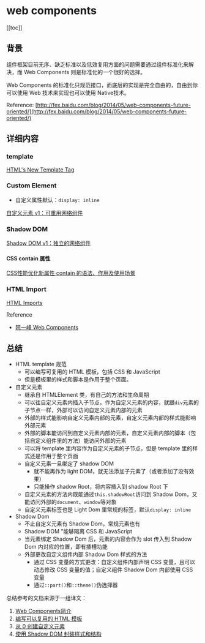 # web components

[[toc]]

## 背景

组件框架目前无序、缺乏标准以及低效复用方面的问题需要通过组件标准化来解决，而 Web Components 则是标准化的一个很好的选择。

Web Components 的标准化只规范接口，而底层的实现是完全自由的，自由到你可以使用 Web 技术来实现也可以使用 Native技术。

Reference: [http://fex.baidu.com/blog/2014/05/web-components-future-oriented/](http://fex.baidu.com/blog/2014/05/web-components-future-oriented/)

## 详细内容

### template

[HTML's New Template Tag](https://www.html5rocks.com/en/tutorials/webcomponents/template/)

### Custom Element

- 自定义属性默认：`display: inline`

[自定义元素 v1：可重用网络组件](https://developers.google.cn/web/fundamentals/web-components/customelements)

### Shadow DOM

[Shadow DOM v1：独立的网络组件](https://developers.google.cn/web/fundamentals/web-components/shadowdom?hl=zh-cn)

#### CSS contain 属性

[CSS性能优化新属性 contain 的语法、作用及使用场景](http://www.webhek.com/post/css-contain-property.html)

### HTML Import

[HTML Imports](https://www.html5rocks.com/en/tutorials/webcomponents/imports/)

Reference

- [阮一峰 Web Components](http://javascript.ruanyifeng.com/htmlapi/webcomponents.html)

## 总结

- HTML template 规范
  - 可以编写可复用的 HTML 模板，包括 CSS 和 JavaScript
  - 但是模板里的样式和脚本是作用于整个页面。
- 自定义元素
  - 继承自 HTMLElement 类，有自己的方法和生命周期
  - 可以往自定义元素内插入子节点，作为自定义元素的内容，就跟`div`元素的子节点一样，外部可以访问自定义元素内部的元素
  - 外部的样式能影响自定义元素内部的元素，自定义元素内部的样式能影响外部元素
  - 外部的脚本能访问到自定义元素内部的元素，自定义元素内部的脚本（包括自定义组件里的方法）能访问外部的元素
  - 可以将 template 里内容作为自定义元素的子节点，但是 template 里的样式还是作用于整个页面
  - 自定义元素一旦绑定了 shadow DOM
    - 就不能再作为 light DOM，就无法添加子元素了（或者添加了没有效果）
    - 只能操作 shadow Root，将内容插入到 shadow Root 下
  - 自定义元素的方法内既能通过`this.shadowRoot`访问到 Shadow Dom，又能访问外部的`document`、`window`等对象
  - 自定义元素标签也是 Light Dom 里常规的标签，默认`display: inline`
- Shadow Dom
  - 不止自定义元素有 Shadow Dom，常规元素也有
  - Shadow DOM ”能够隔离 CSS 和 JavaScript
  - 当元素绑定 Shadow Dom 后，元素的内容会作为 slot 传入到 Shadow Dom 内对应的位置，即有插槽功能
  - 外部更改自定义组件内部 Shadow Dom 样式的方法
    - 通过 CSS 变量的方式更改：自定义组件内部声明 CSS 变量，且可以动态修改 CSS 变量的值；自定义组件 Shadow Dom 内部使用 CSS 变量
    - 通过`::part()`和`::theme()`伪选择器

总结参考的文档来源于一组译文：

1. [Web Components简介](https://juejin.im/post/6844903807734775816)
2. [编写可以复用的 HTML 模板](https://juejin.im/post/6844903813116067853)
3. [从 0 创建自定义元素](https://github.com/xitu/gold-miner/blob/master/TODO1/creating-a-custom-element-from-scratch.md)
4. [使用 Shadow DOM 封装样式和结构](https://github.com/xitu/gold-miner/blob/master/TODO1/encapsulating-style-and-structure-with-shadow-dom.md)
